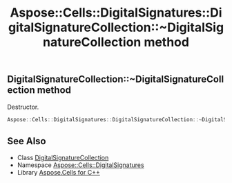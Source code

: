 ﻿---
title: Aspose::Cells::DigitalSignatures::DigitalSignatureCollection::~DigitalSignatureCollection method
linktitle: ~DigitalSignatureCollection
second_title: Aspose.Cells for C++ API Reference
description: 'Aspose::Cells::DigitalSignatures::DigitalSignatureCollection::~DigitalSignatureCollection method. Destructor in C++.'
type: docs
weight: 200
url: /cpp/aspose.cells.digitalsignatures/digitalsignaturecollection/~digitalsignaturecollection/
---
## DigitalSignatureCollection::~DigitalSignatureCollection method


Destructor.

```cpp
Aspose::Cells::DigitalSignatures::DigitalSignatureCollection::~DigitalSignatureCollection()
```

## See Also

* Class [DigitalSignatureCollection](../)
* Namespace [Aspose::Cells::DigitalSignatures](../../)
* Library [Aspose.Cells for C++](../../../)
